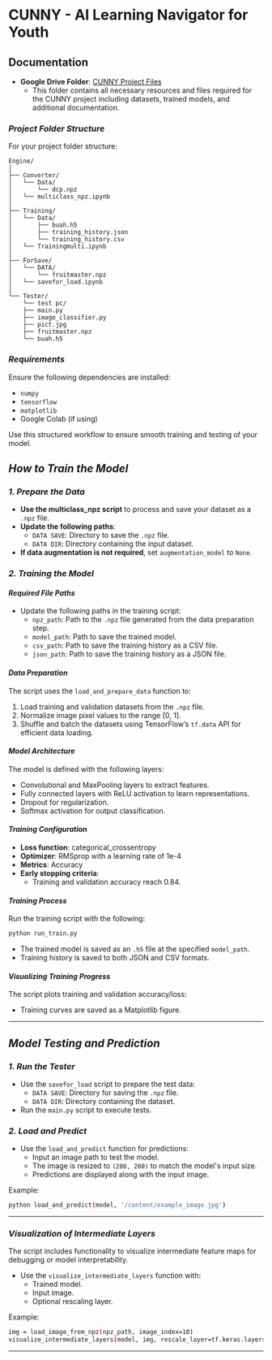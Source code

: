 # CUNNY - AI Learning Navigator for Youth

## Documentation
- **Google Drive Folder**: [CUNNY Project Files](https://drive.google.com/drive/folders/1ZJyqlNGHTrLkvtDDl1ZWVSoC7Xss_o8e?usp=drive_link)
  - This folder contains all necessary resources and files required for the CUNNY project including datasets, trained models, and additional documentation.

### *Project Folder Structure*
For your project folder structure:
```
Engine/
│
├── Converter/  
│   └── Data/  
│       └── dcp.npz  
│   └── multiclass_npz.ipynb
│
├── Training/  
│   └── Data/  
│       ├── buah.h5  
│       ├── training_history.json  
│       └── training_history.csv  
│   └── Trainingmulti.ipynb
│
├── ForSave/  
│   └── DATA/  
│       └── fruitmaster.npz  
│   └── savefor_load.ipynb
│
└── Tester/  
    └── test pc/  
    ├── main.py  
    ├── image_classifier.py  
    ├── pict.jpg  
    ├── fruitmaster.npz  
    └── buah.h5
```
### *Requirements*
Ensure the following dependencies are installed:
- `numpy`
- `tensorflow`
- `matplotlib`
- Google Colab (if using)

Use this structured workflow to ensure smooth training and testing of your model.

## *How to Train the Model*

### *1. Prepare the Data*
- **Use the multiclass_npz script** to process and save your dataset as a `.npz` file.
- **Update the following paths**:
  - `DATA SAVE`: Directory to save the `.npz` file.
  - `DATA DIR`: Directory containing the input dataset.
- **If data augmentation is not required**, set `augmentation_model` to `None`.

### *2. Training the Model*

#### *Required File Paths*
- Update the following paths in the training script:
  - `npz_path`: Path to the `.npz` file generated from the data preparation step.
  - `model_path`: Path to save the trained model.
  - `csv_path`: Path to save the training history as a CSV file.
  - `json_path`: Path to save the training history as a JSON file.

#### *Data Preparation*
The script uses the `load_and_prepare_data` function to:
1. Load training and validation datasets from the `.npz` file.
2. Normalize image pixel values to the range [0, 1].
3. Shuffle and batch the datasets using TensorFlow’s `tf.data` API for efficient data loading.

#### *Model Architecture*
The model is defined with the following layers:
- Convolutional and MaxPooling layers to extract features.
- Fully connected layers with ReLU activation to learn representations.
- Dropout for regularization.
- Softmax activation for output classification.

#### *Training Configuration*
- **Loss function**: categorical_crossentropy
- **Optimizer**: RMSprop with a learning rate of 1e-4
- **Metrics**: Accuracy
- **Early stopping criteria**:
  - Training and validation accuracy reach 0.84.

#### *Training Process*
Run the training script with the following:
```bash
python run_train.py
```

- The trained model is saved as an `.h5` file at the specified `model_path`.
- Training history is saved to both JSON and CSV formats.

#### *Visualizing Training Progress*
The script plots training and validation accuracy/loss:
- Training curves are saved as a Matplotlib figure.

---

## *Model Testing and Prediction*

### *1. Run the Tester*
- Use the `savefor_load` script to prepare the test data:
  - `DATA SAVE`: Directory for saving the `.npz` file.
  - `DATA DIR`: Directory containing the dataset.
- Run the `main.py` script to execute tests.

### *2. Load and Predict*
- Use the `load_and_predict` function for predictions:
  - Input an image path to test the model.
  - The image is resized to `(200, 200)` to match the model's input size.
  - Predictions are displayed along with the input image.

Example:
```bash
python load_and_predict(model, '/content/example_image.jpg')
```

---

### *Visualization of Intermediate Layers*
The script includes functionality to visualize intermediate feature maps for debugging or model interpretability.
- Use the `visualize_intermediate_layers` function with:
  - Trained model.
  - Input image.
  - Optional rescaling layer.

Example:
```bash
img = load_image_from_npz(npz_path, image_index=10)
visualize_intermediate_layers(model, img, rescale_layer=tf.keras.layers.Rescaling(1./255))
```
---
